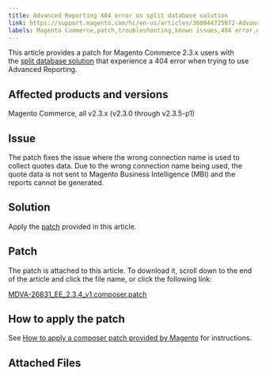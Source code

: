 ```yaml
---
title: Advanced Reporting 404 error on split database solution
link: https://support.magento.com/hc/en-us/articles/360044725072-Advanced-Reporting-404-error-on-split-database-solution
labels: Magento Commerce,patch,troubleshooting,known issues,404 error,Advanced Reporting,2.3.x
---
```


This article provides a patch for Magento Commerce 2.3.x users with the [split database solution](https://devdocs.magento.com/guides/v2.3/config-guide/multi-master/multi-master.html) that experience a 404 error when trying to use Advanced Reporting.

## Affected products and versions

Magento Commerce, all v2.3.x (v2.3.0 through v2.3.5-p1)

## Issue

The patch fixes the issue where the wrong connection name is used to collect quotes data. Due to the wrong connection name being used, the quote data is not sent to Magento Business Intelligence (MBI) and the reports cannot be generated.

## Solution

Apply the [patch](https://support.magento.com/hc/en-us/article_attachments/360059846152/MDVA-26831_EE_2.3.4_v1.composer.patch) provided in this article.

## Patch

The patch is attached to this article. To download it, scroll down to the end of the article and click the file name, or click the following link:

[MDVA-26831\_EE\_2.3.4\_v1.composer.patch](https://support.magento.com/hc/en-us/article_attachments/360059846152/MDVA-26831_EE_2.3.4_v1.composer.patch)

## How to apply the patch

See [How to apply a composer patch provided by Magento](https://support.magento.com/hc/en-us/articles/360028367731) for instructions.

## Attached Files


